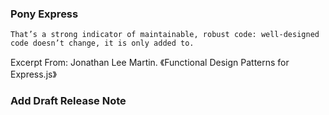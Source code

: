 ### Pony Express

```
That’s a strong indicator of maintainable, robust code: well-designed code doesn’t change, it is only added to.
```

Excerpt From: Jonathan Lee Martin. 《Functional Design Patterns for Express.js》

### Add Draft Release Note
